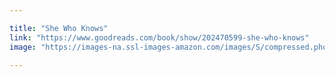 ```yaml
---

title: "She Who Knows"
link: "https://www.goodreads.com/book/show/202470599-she-who-knows"
image: "https://images-na.ssl-images-amazon.com/images/S/compressed.photo.goodreads.com/books/1707588949i/202470599.jpg"
  
---
```


